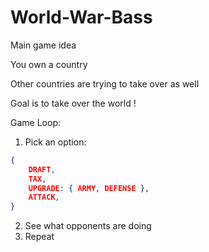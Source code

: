 # World-War-Bass

Main game idea

You own a country

Other countries are trying to take over as well

Goal is to take over the world !

Game Loop:
1. Pick an option: 
```json
{ 
    DRAFT, 
    TAX, 
    UPGRADE: { ARMY, DEFENSE }, 
    ATTACK,
}
```
2. See what opponents are doing
3. Repeat
